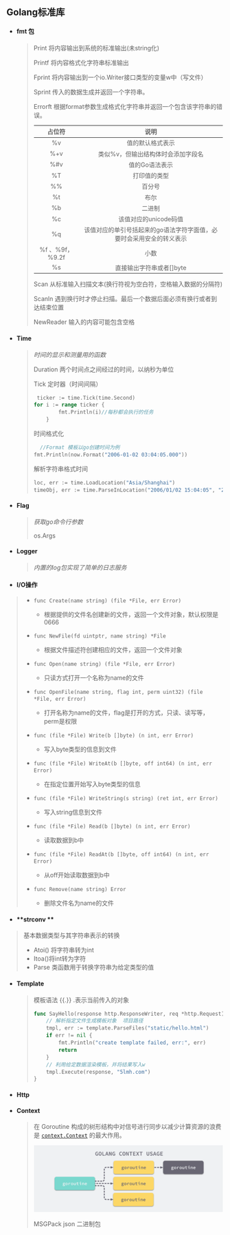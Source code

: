 ## **Golang标准库**

- #### fmt 包

  > Print  将内容输出到系统的标准输出(未string化)
  >
  > Printf  将内容格式化字符串标准输出
  >
  > Fprint 将内容输出到一个io.Writer接口类型的变量w中（写文件）
  >
  > Sprint 传入的数据生成并返回一个字符串。
  >
  > Errorft 根据format参数生成格式化字符串并返回一个包含该字符串的错误。
  >
  > |     占位符      |                             说明                             |
  > | :-------------: | :----------------------------------------------------------: |
  > |       %v        |                       值的默认格式表示                       |
  > |       %+v       |              类似%v，但输出结构体时会添加字段名              |
  > |       %#v       |                        值的Go语法表示                        |
  > |       %T        |                         打印值的类型                         |
  > |       %%        |                            百分号                            |
  > |       %t        |                             布尔                             |
  > |       %b        |                            二进制                            |
  > |       %c        |                    该值对应的unicode码值                     |
  > |       %q        | 该值对应的单引号括起来的go语法字符字面值，必要时会采用安全的转义表示 |
  > | %f 、%9f，%9.2f |                             小数                             |
  > |       %s        |                   直接输出字符串或者[]byte                   |
  >
  > Scan 从标准输入扫描文本(换行符视为空白符，空格输入数据的分隔符)
  >
  > Scanln 遇到换行时才停止扫描。最后一个数据后面必须有换行或者到达结束位置
  >
  > NewReader 输入的内容可能包含空格

- #### Time 

  > *时间的显示和测量用的函数*
  >
  >  
  >
  > Duration 两个时间点之间经过的时间，以纳秒为单位
  >
  >   
  >
  > Tick 定时器（时间间隔）
  >
  > ~~~go
  >  ticker := time.Tick(time.Second)
  > for i := range ticker {
  >         fmt.Println(i)//每秒都会执行的任务
  >     }
  > ~~~
  >
  > 时间格式化  
  >
  > ~~~go
  >   //Format 模板以go创建时间为例
  > fmt.Println(now.Format("2006-01-02 03:04:05.000"))
  > ~~~
  >
  > 解析字符串格式时间
  >
  > ~~~go
  > loc, err := time.LoadLocation("Asia/Shanghai")
  > timeObj, err := time.ParseInLocation("2006/01/02 15:04:05", "2019/08/04 14:15:20", loc)
  > ~~~

- #### Flag 

  > *获取go命令行参数*
  >
  >  
  >
  > os.Args 

- #### Logger

  > *内置的log包实现了简单的日志服务*

- #### I/O操作

> - ```
>   func Create(name string) (file *File, err Error)
>   ```
>
>   - 根据提供的文件名创建新的文件，返回一个文件对象，默认权限是0666
>
> - ```
>   func NewFile(fd uintptr, name string) *File
>   ```
>
>   - 根据文件描述符创建相应的文件，返回一个文件对象
>
> - ```
>   func Open(name string) (file *File, err Error)
>   ```
>
>   - 只读方式打开一个名称为name的文件
>
> - ```
>   func OpenFile(name string, flag int, perm uint32) (file *File, err Error)
>   ```
>
>   - 打开名称为name的文件，flag是打开的方式，只读、读写等，perm是权限
>
> - ```
>   func (file *File) Write(b []byte) (n int, err Error)
>   ```
>
>   - 写入byte类型的信息到文件
>
> - ```
>   func (file *File) WriteAt(b []byte, off int64) (n int, err Error)
>   ```
>
>   - 在指定位置开始写入byte类型的信息
>
> - ```
>   func (file *File) WriteString(s string) (ret int, err Error)
>   ```
>
>   - 写入string信息到文件
>
> - ```
>   func (file *File) Read(b []byte) (n int, err Error)
>   ```
>
>   - 读取数据到b中
>
> - ```
>   func (file *File) ReadAt(b []byte, off int64) (n int, err Error)
>   ```
>
>   - 从off开始读取数据到b中
>
> - ```
>   func Remove(name string) Error
>   ```
>
>   - 删除文件名为name的文件

- #### **strconv **

> 基本数据类型与其字符串表示的转换
>
> - Atoi() 将字符串转为int
> - Itoa()将int转为字符
> - Parse 类函数用于转换字符串为给定类型的值

- #### **Template**

  > 模板语法 {{.}}  .表示当前传入的对象
  >
  > ~~~go
  > func SayHello(response http.ResponseWriter, req *http.Request){
  > 	// 解析指定文件生成模板对象  项目路径
  > 	tmpl, err := template.ParseFiles("static/hello.html")
  > 	if err != nil {
  > 		fmt.Println("create template failed, err:", err)
  > 		return
  > 	}
  > 	// 利用给定数据渲染模板，并将结果写入w
  > 	tmpl.Execute(response, "5lmh.com")
  > }
  > ~~~
  >
  > 
  
- #### Http

- #### **Context**

  > 在 Goroutine 构成的树形结构中对信号进行同步以减少计算资源的浪费是 [`context.Context`](https://draveness.me/golang/tree/context.Context) 的最大作用。
  >
  > ![image-20220501192355673](img\image-20220501192355673.png) 
  >
  > 
  >
  > MSGPack   json 二进制包
  >
  > 
  >
  > 
  
  
